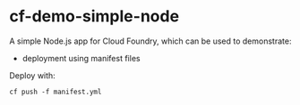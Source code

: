 # cf-demo-simple-node

A simple Node.js app for Cloud Foundry, which can be used to demonstrate:

- deployment using manifest files

Deploy with:
```
cf push -f manifest.yml
```
